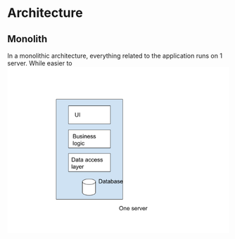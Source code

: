 # Architecture

## Monolith

In a monolithic architecture, everything related to the application runs on 1 server. While easier to
![image](n_tiered_images/monolith.png)